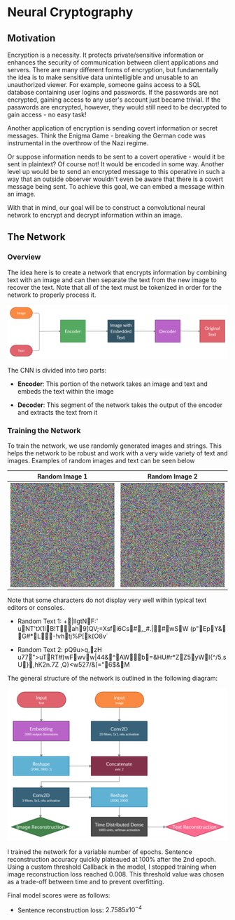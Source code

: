 # Neural Cryptography

## Motivation
Encryption is a necessity. It protects private/sensitive information or enhances the security of communication between
client applications and servers. There are many different forms of encryption, but fundamentally the idea is to make
sensitive data unintelligible and unusable to an unauthorized viewer. For example, someone gains access to a SQL
database containing user logins and passwords. If the passwords are not encrypted, gaining access to any user's account
just became trivial. If the passwords are encrypted, however, they would still need to be decrypted to gain
access - no easy task!

Another application of encryption  is sending covert information or secret messages. Think the Enigma Game - breaking
the German code was instrumental in the overthrow of the Nazi regime.

Or suppose information needs to be sent to a covert operative - would it be sent in plaintext? Of course not! It would
be encoded in some way. Another level up would be to send an encrypted message to this operative in such a way that an
outside observer wouldn't even be aware that there is a covert message being sent. To achieve this goal, we can embed a
message within an image.

With that in mind, our goal will be to construct a convolutional neural network to encrypt and decrypt information within
an image.

## The Network
### Overview
The idea here is to create a network that encrypts information by combining text with an image and can then separate the
text from the new image to recover the text. Note that all of the text must be tokenized in order for the network to 
properly process it.

<img src="./img/Diagrams/Workflow.png">

The CNN is divided into two parts:
* **Encoder**: This portion of the network takes an image and text and embeds the text within the image
  

* **Decoder**: This segment of the network takes the output of the encoder and extracts the text from it

### Training the Network
To train the network, we use randomly generated images and strings. This helps the network to be robust and work with
a very wide variety of text and images. Examples of random images and text can be seen below

|             Random Image 1              |               Random Image 2             |
|------------------------------|-----------------------------------------------------|
|<img src="./img/Raw/Random1_NoAxes.png"> | <img src="./img/Raw/Random2_NoAxes.png"> |


Note that some characters do not display very well within typical text editors or consoles.
* Random Text 1: +|lIgtNF:'	uNT'tX1lB!Tah9]QV;=Xsfi6Cs#,_#.|#wSW (p"EpY&
G#*L-!vhtj%P[k{O8v`


* Random Text 2: pQ9u>q,zH u77">uTRT#)wFwvw|44&^AWb=&HU#r*ZZ5yWI{^/5.sU},hK2n.7Z
,Q}<w527/&[\="6$&M
  
The general structure of the network is outlined in the following diagram:

<img src="./img/Diagrams/NeuralNetStructure.png">

I trained the network for a variable number of epochs. Sentence reconstruction accuracy quickly plateaued at 100% after
the 2nd epoch. Using a custom threshold Callback in the model, I stopped training when image reconstruction loss reached
0.008. This threshold value was chosen as a trade-off between time and to prevent overfitting.

Final model scores were as follows:

* Sentence reconstruction loss: $`2.7585x10^{-4}`$